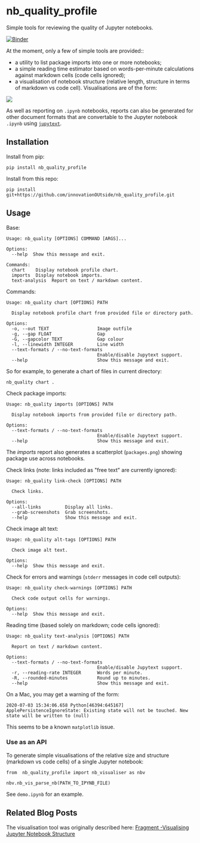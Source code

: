 # nb\_quality\_profile
Simple tools for reviewing the quality of Jupyter notebooks.

[![Binder](https://mybinder.org/badge_logo.svg)](https://mybinder.org/v2/gh/innovationOUtside/nb_quality_profile/master?filepath=demo.ipynb)

At the moment, only a few of simple tools are provided::

- a utility to list package imports into one or more notebooks;
- a simple reading time estimator based on words-per-minute calculations against markdown cells (code cells ignored);
- a visualisation of notebook structure (relative length, structure in terms of markdown vs code cell). Visualisations are of the form:

![](.images/simple_nb_viz.png)

As well as reporting on `.ipynb` notebooks, reports can also be generated for other document formats that are convertable to the Jupyter notebook `.ipynb` using [`jupytext`](https://jupytext.readthedocs.io/en/latest/formats.html).

## Installation

Install from pip:

`pip install nb_quality_profile`

Install from this repo:

`pip install git+https://github.com/innovationOUtside/nb_quality_profile.git`

## Usage

Base:

```
Usage: nb_quality [OPTIONS] COMMAND [ARGS]...

Options:
  --help  Show this message and exit.

Commands:
  chart    Display notebook profile chart.
  imports  Display notebook imports.
  text-analysis  Report on text / markdown content.
```
 
 Commands:
 
```
Usage: nb_quality chart [OPTIONS] PATH

  Display notebook profile chart from provided file or directory path.

Options:
  -o, --out TEXT                  Image outfile
  -g, --gap FLOAT                 Gap
  -G, --gapcolor TEXT             Gap colour
  -l, --linewidth INTEGER         Line width
  --text-formats / --no-text-formats
                                  Enable/disable Jupytext support.
  --help                          Show this message and exit.
```

So for example, to generate a chart of files in current directory:

`nb_quality chart .`

Check package imports:

```
Usage: nb_quality imports [OPTIONS] PATH

  Display notebook imports from provided file or directory path.

Options:
  --text-formats / --no-text-formats
                                  Enable/disable Jupytext support.
  --help                          Show this message and exit.
```

The *imports* report also generates a scatterplot (`packages.png`) showing package use across notebooks.

Check links (note: links included as "free text" are currently ignored):

```
Usage: nb_quality link-check [OPTIONS] PATH

  Check links.

Options:
  --all-links         Display all links.
  --grab-screenshots  Grab screenshots.
  --help              Show this message and exit.
```

Check image alt text:

```
Usage: nb_quality alt-tags [OPTIONS] PATH

  Check image alt text.

Options:
  --help  Show this message and exit.
```

Check for errors and warnings (`stderr` messages in code cell outputs):

```
Usage: nb_quality check-warnings [OPTIONS] PATH

  Check code output cells for warnings.

Options:
  --help  Show this message and exit.
```

Reading time (based solely on markdown; code cells ignored):

```
Usage: nb_quality text-analysis [OPTIONS] PATH

  Report on text / markdown content.

Options:
  --text-formats / --no-text-formats
                                  Enable/disable Jupytext support.
  -r, --reading-rate INTEGER      Words per minute.
  -R, --rounded-minutes           Round up to minutes.
  --help                          Show this message and exit.
```

On a Mac, you may get a warning of the form:

```
2020-07-03 15:34:06.658 Python[46394:645167] ApplePersistenceIgnoreState: Existing state will not be touched. New state will be written to (null)
```

This seems to be a known `matplotlib` issue.


### Use as an API

To generate simple visualisations of the relative size and structure (markdown vs code cells)  of a single Jupyter notebook:

```
from  nb_quality_profile import nb_visualiser as nbv

nbv.nb_vis_parse_nb(PATH_TO_IPYNB_FILE)
```

See `demo.ipynb` for an example.

## Related Blog Posts

The visualisation tool was originally described here: [Fragment -Visualising Jupyter Notebook Structure](https://blog.ouseful.info/2019/12/16/fragment-visualising-jupyter-notebook-structure/)
